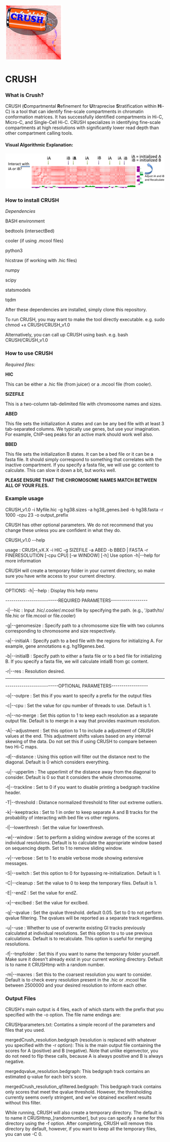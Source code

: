 ![](/examples/figures/CRUSH_logo.jpg)
# CRUSH


### What is Crush?
CRUSH (**C**ompartmental **R**efinement for **U**ltraprecise **S**tratification within **H**i-C) is a tool that can identify fine-scale compartments in chromatin conformation matrices. It has successfully identified compartments in Hi-C, Micro-C, and Single-Cell Hi-C. CRUSH specializes in identifying fine-scale compartments at high resolutions with significantly lower read depth than other compartment calling tools.  
#### Visual Algorithmic Explanation:
![CRUSH](/examples/figures/CRUSHdiag.png)

### How to install CRUSH

_Dependencies_

BASH environment 

bedtools (intersectBed)

cooler (if using .mcool files)

python3

hicstraw (if working with .hic files)

numpy

scipy

statsmodels

tqdm


After these dependencies are installed, simply clone this repository. 

To run CRUSH, you may want to make the tool directly executable. e.g. sudo chmod +x CRUSH/CRUSH_v1.0

Alternatively, you can call up CRUSH using bash. e.g. bash CRUSH/CRUSH_v1.0


### How to use CRUSH

_Required files:_

**HIC**

This can be either a .hic file (from juicer) or a .mcool file (from cooler). 

**SIZEFILE**

This is a two-column tab-delimited file with chromosome names and sizes.

**ABED**

This file sets the initialization A states and can be any bed file with at least 3 tab-separated columns. We typically use genes, but use your imagination. For example, ChIP-seq peaks for an active mark should work well also.

**BBED**

This file sets the initialization B states. It can be a bed file or it can be a fasta file. It should simply correspond to something that correlates with the inactive compartment. If you specify a fasta file, we will use gc content to calculate. This can slow it down a bit, but works well.

**PLEASE ENSURE THAT THE CHROMOSOME NAMES MATCH BETWEEN ALL OF YOUR FILES.**



### Example usage

CRUSH_v1.0 -i Myfile.hic -g hg38.sizes -a hg38_genes.bed -b hg38.fasta -r 1000 -cpu 23 -o output_prefix


CRUSH has other optional parameters. We do not recommend that you change these unless you are confident in what they do. 

CRUSH_v1.0 --help

usage : CRUSH_vX.X -i HIC  -g SIZEFILE -a ABED -b BBED | FASTA -r FINERESOLUTION [-cpu CPU] [-w WINDOW] [-h]
Use option -h|--help for more information

CRUSH will create a temporary folder in your current directory, so make sure you have write access to your current directory.

-----------------------------------------
OPTIONS:
-h|--help                :  Display this help menu

--------------------------REQUIRED PARAMETERS------------------

-i|--hic                 :  Input .hic/.cooler/.mcool file by specifying the path. (e.g., '/path/to/ file.hic or file.mcool or file.cooler)

-g|--genomesize              :  Specify path to a chromosome size file with two columns corresponding to chromosome and size respectively.

-a|--initialA                :  Specify path to a bed file with the regions for initializing A. For example, gene annotations e.g. hg19genes.bed.

-b|--initialB                :  Specify path to either a fasta file or to a bed file for initializing B. If you specify a fasta file, we will calculate intialB from gc content.

-r|--res                 :  Resolution desired.

---------------

--------------------------OPTIONAL PARAMETERS------------------

-o|--outpre              :  Set this if you want to specify a prefix for the output files

-c|--cpu               :  Set the value for cpu number of threads to use. Default is 1.

-n|--no-merge            :  Set this option to 1 to keep each resolution as a separate output file. Default is to merge in a way that provides maximum resolution.

-A|--adjustment          :  Set this option to 1 to include a adjustment of CRUSH values at the end. This adjustment shifts values based on any internal skewing of the data. Do not set this if using CRUSH to compare between two Hi-C maps.

-d|--distance            :  Using this option will filter out the distance next to the diagonal. Default is 0 which considers everything.

-u|--upperlim            :  The upperlimit of the distance away from the diagonal to consider. Default is 0 so that it considers the whole chromosome.

-t|--trackline           :  Set to 0 if you want to disable printing a bedgraph trackline header.

-T|--threshold           :  Distance normalized threshold to filter out extreme outliers.

-k|--keeptracks          :  Set to 1 in order to keep separate A and B tracks for the probability of interacting with bed file vs other regions.

-l|--lowerthresh         :  Set the value for lowerthresh.

-w|--window              :  Set to perform a sliding window average of the scores at individual resolutions. Default is to calculate the appropriate window based on sequencing depth. Set to 1 to remove sliding window.

-v|--verbose             :  Set to 1 to enable verbose mode showing extensive messages.

-S|--switch              :  Set this option to 0 for bypassing re-initialization. Default is 1.

-C|--cleanup             :  Set the value to 0 to keep the temporary files. Default is 1.

-E|--endZ                :  Set the value for endZ. 

-x|--exclbed             :  Set the value for exclbed.

-q|--qvalue              :  Set the qvalue threshold. default 0.05. Set to 0 to not perform qvalue filtering. The qvalues will be reported as a separate track regardless.

-u|--use                 :  Whether to use of overwrite existing GI tracks previously calculated at individual resolutions. Set this option to u to use previous calculations. Default is to recalculate. This option is useful for merging resolutions.

-f|--tmpfolder         :  Set this if you want to name the temporary folder yourself. Make sure it doesn't already exist in your current working directory. Default is to name it CRUSHtmp with a random number.

-m|--maxres             : Set this to the coarsest resolution you want to consider. Default is to check every resolution present in the .hic or .mcool file between 2500000 and your desired resolution to inform each other.

### Output Files

CRUSH's main output is 4 files, each of which starts with the prefix that you specified with the -o option. The file name endings are:

CRUSHparameters.txt: Contatins a simple record of the parameters and files that you used.

mergedCrush_resolution.bedgraph (resolution is replaced with whatever you specified with the -r option): This is the main output file containing the scores for A (positive) and B (negative). Note that unlike eigenvector, you do not need to flip these calls, because A is always positive and B is always negative.

mergedqvalue_resolution.bedgraph: This bedgraph track contains an estimated q-value for each bin's score.

mergedCrush_resolution_qfiltered.bedgraph: This bedgraph track contains only scores that meet the qvalue threshold. However, the thresholding currently seems overly stringent, and we've obtained excellent results without this filter.  

While running, CRUSH will also create a temporary directory. The default is to name it CRUSHtmp_[randomnumber], but you can specify a name for this directory using the -f option. After completing, CRUSH will remove this directory by default, however, if you want to keep all the temporary files, you can use -C 0.
